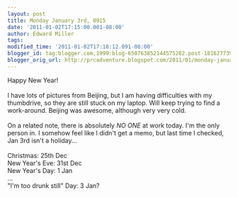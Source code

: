 ```yaml
---
layout: post
title: Monday January 3rd, 0915
date: '2011-01-02T17:15:00.001-08:00'
author: Edward Miller
tags: 
modified_time: '2011-01-02T17:18:12.091-08:00'
blogger_id: tag:blogger.com,1999:blog-650763852144575282.post-1816277395799189820
blogger_orig_url: http://prcadventure.blogspot.com/2011/01/monday-january-3rd-0915.html
---
```


Happy New Year!<br /><br />I have lots of pictures from Beijing, but I am having difficulties with my thumbdrive, so they are still stuck on my laptop. Will keep trying to find a work-around. Beijing was awesome, although very very cold.<br /><br />On a related note, there is absolutely *NO ONE* at work today. I'm the only person in. I somehow feel like I didn't get a memo, but last time I checked, Jan 3rd isn't a holiday...<br /><br />Christmas: 25th Dec<br />New Year's Eve: 31st Dec<br />New Year's Day: 1 Jan<br />...<br />"I'm too drunk still" Day: 3 Jan?
